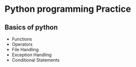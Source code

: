 # Python programming Practice 
## Basics of python 
- Functions
- Operators
- File Handling
- Exception Handling
- Conditional Statements